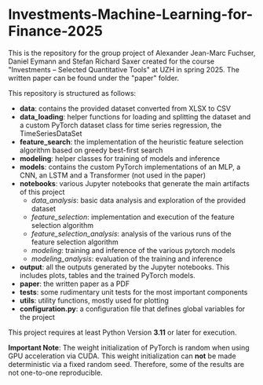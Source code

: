 # Investments-Machine-Learning-for-Finance-2025


This is the repository for the group project of Alexander Jean-Marc Fuchser, Daniel Eymann 
and Stefan Richard Saxer created for the course "Investments – Selected Quantitative Tools" at UZH in spring 2025. 
The written paper can be found under the "paper" folder. 

This repository is structured as follows:
- **data**: contains the provided dataset converted from XLSX to CSV
- **data_loading**: helper functions for loading and splitting the dataset and a custom PyTorch dataset class for time series regression, the TimeSeriesDataSet
- **feature_search**: the implementation of the heuristic feature selection algorithm based on greedy best-first search
- **modeling**: helper classes for training of models and inference
- **models**: contains the custom PyTorch implementations of an MLP, a CNN, an LSTM and a Transformer (not used in the paper)
- **notebooks**: various Jupyter notebooks that generate the main artifacts of this project 
  - *data_analysis*: basic data analysis and exploration of the provided dataset
  - *feature_selection*: implementation and execution of the feature selection algorithm 
  - *feature_selection_analysis*: analysis of the various runs of the feature selection algorithm 
  - *modeling*: training and inference of the various pytorch models 
  - *modeling_analysis*: evaluation of the training and inference 
- **output**: all the outputs generated by the Jupyter notebooks. This includes plots, tables and the trained PyTorch models.
- **paper**: the written paper as a PDF
- **tests**: some rudimentary unit tests for the most important components
- **utils**: utility functions, mostly used for plotting
- **configuration.py**: a configuration file that defines global variables for the project

 This project requires at least Python Version **3.11** or later for execution. 
 
**Important Note**: The weight initialization of PyTorch is random when using GPU acceleration via CUDA. 
This weight initialization can **not** be made deterministic via a fixed random seed. Therefore, some of the results are not one-to-one 
reproducible.